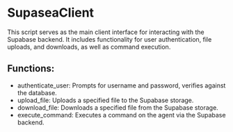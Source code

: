 # SupaseaClient

This script serves as the main client interface for interacting with the Supabase backend. It includes functionality for user authentication, file uploads, and downloads, as well as command execution. 

## Functions:
* authenticate_user: Prompts for username and password, verifies against the database.
* upload_file: Uploads a specified file to the Supabase storage.
* download_file: Downloads a specified file from the Supabase storage.
* execute_command: Executes a command on the agent via the Supabase backend.


